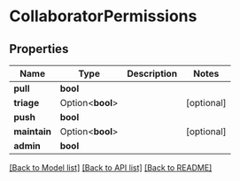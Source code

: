 # CollaboratorPermissions

## Properties

Name | Type | Description | Notes
------------ | ------------- | ------------- | -------------
**pull** | **bool** |  | 
**triage** | Option<**bool**> |  | [optional]
**push** | **bool** |  | 
**maintain** | Option<**bool**> |  | [optional]
**admin** | **bool** |  | 

[[Back to Model list]](../README.md#documentation-for-models) [[Back to API list]](../README.md#documentation-for-api-endpoints) [[Back to README]](../README.md)


